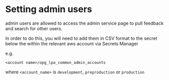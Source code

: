 # Setting admin users

admin users are allowed to access the admin service page to pull feedback and search for other users.

In order to do this, you will need to add them in CSV format to the secret below the within the relevant aws account via Secrets Manager

e.g.

``` text
<account name>/opg_lpa_common_admin_accounts
```

where `<account_name>` is `development`, `preproduction` or `production`

